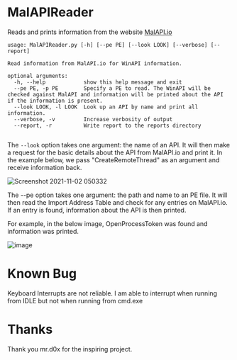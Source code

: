 # MalAPIReader
Reads and prints information from the website [MalAPI.io](https://malapi.io/)

``` 
usage: MalAPIReader.py [-h] [--pe PE] [--look LOOK] [--verbose] [--report]

Read information from MalAPI.io for WinAPI information.

optional arguments:
  -h, --help            show this help message and exit
  --pe PE, -p PE        Specify a PE to read. The WinAPI will be checked against MalAPI and information will be printed about the API if the information is present.
  --look LOOK, -l LOOK  Look up an API by name and print all information.
  --verbose, -v         Increase verbosity of output
  --report, -r          Write report to the reports directory


```
  
  The `--look` option takes one argument: the name of an API. It will then make a request for the basic details about the API from MalAPI.io and print it. In the example below, we pass "CreateRemoteThread" as an argument and receive information back.
  
  ![Screenshot 2021-11-02 050332](https://user-images.githubusercontent.com/77356206/139817458-940378a8-d06a-433a-80f3-abfbfbd9400c.png)

  
  The --pe option takes one argument: the path and name to an PE file. It will then read the Import Address Table and check for any entries on MalAPI.io. If an entry is found, information about the API is then printed.
  
  For example, in the below image, OpenProcessToken was found and information was printed.
  
  ![image](https://user-images.githubusercontent.com/77356206/139821165-75f5c780-f328-413b-9a4a-481bfeb3ce02.png)

  
# Known Bug
Keyboard Interrupts are not reliable. I am able to interrupt when running from IDLE but not when running from cmd.exe

# Thanks
Thank you mr.d0x for the inspiring project.
